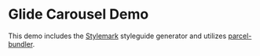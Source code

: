 # Glide Carousel Demo

This demo includes the [Stylemark](https://github.com/mpetrovich/stylemark) styleguide generator and utilizes [parcel-bundler](https://github.com/parcel-bundler/parcel).

